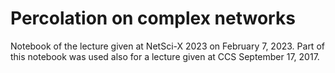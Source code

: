 # Percolation on complex networks
Notebook of the lecture given at NetSci-X 2023 on February 7, 2023. Part of this notebook was used also for a lecture given at CCS September 17, 2017.
